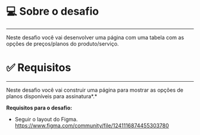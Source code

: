 # 💻 Sobre o desafio

---

Neste desafio você vai desenvolver uma página com uma tabela com as opções de preços/planos do produto/serviço.

# ✅ **Requisitos**

---

Neste desafio você vai construir uma página para mostrar as opções de planos disponíveis para assinatura*.*

**Requisitos para o desafio:**

- Seguir o layout do Figma.
https://www.figma.com/community/file/1241116874455303780
